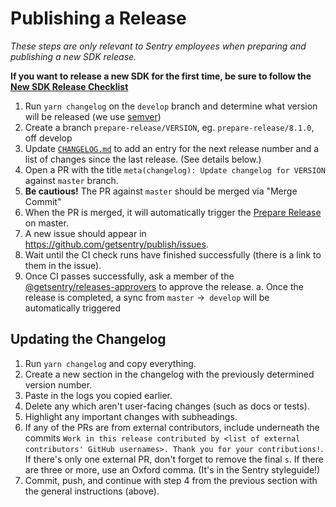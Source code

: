 # Publishing a Release

_These steps are only relevant to Sentry employees when preparing and publishing a new SDK release._

**If you want to release a new SDK for the first time, be sure to follow the
[New SDK Release Checklist](./new-sdk-release-checklist.md)**

1. Run `yarn changelog` on the `develop` branch and determine what version will be released (we use
   [semver](https://semver.org))
2. Create a branch `prepare-release/VERSION`, eg. `prepare-release/8.1.0`, off develop
3. Update [`CHANGELOG.md`](https://github.com/getsentry/sentry-javascript/edit/master/CHANGELOG.md) to add an entry for
   the next release number and a list of changes since the last release. (See details below.)
4. Open a PR with the title `meta(changelog): Update changelog for VERSION` against `master` branch.
5. **Be cautious!** The PR against `master` should be merged via "Merge Commit"
6. When the PR is merged, it will automatically trigger the
   [Prepare Release](https://github.com/getsentry/sentry-javascript/actions/workflows/release.yml) on master.
7. A new issue should appear in https://github.com/getsentry/publish/issues.
8. Wait until the CI check runs have finished successfully (there is a link to them in the issue).
9. Once CI passes successfully, ask a member of the
   [@getsentry/releases-approvers](https://github.com/orgs/getsentry/teams/release-approvers) to approve the release. a.
   Once the release is completed, a sync from `master` ->` develop` will be automatically triggered

## Updating the Changelog

1. Run `yarn changelog` and copy everything.
2. Create a new section in the changelog with the previously determined version number.
3. Paste in the logs you copied earlier.
4. Delete any which aren't user-facing changes (such as docs or tests).
5. Highlight any important changes with subheadings.
6. If any of the PRs are from external contributors, include underneath the commits
   `Work in this release contributed by <list of external contributors' GitHub usernames>. Thank you for your contributions!`.
   If there's only one external PR, don't forget to remove the final `s`. If there are three or more, use an Oxford
   comma. (It's in the Sentry styleguide!)
7. Commit, push, and continue with step 4 from the previous section with the general instructions (above).
